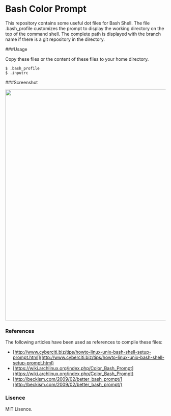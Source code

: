 # Bash Color Prompt

This repository contains some useful dot files for Bash Shell. The file .bash_profile customizes the prompt to display the working directory on the top of the command shell. The complete path is displayed with the branch name if there is a git repository in the directory. 

###Usage

Copy these files or the content of these files to your home directory.

	$ .bash_profile
	$ .inputrc

###Screenshot

<img src="https://raw.githubusercontent.com/rjaviervega/bash_color_prompt/master/screenshot/screenshot.png" width="724" />


### References

The following articles have been used as references to compile these files:

- [http://www.cyberciti.biz/tips/howto-linux-unix-bash-shell-setup-prompt.html](http://www.cyberciti.biz/tips/howto-linux-unix-bash-shell-setup-prompt.html)
- [https://wiki.archlinux.org/index.php/Color_Bash_Prompt](https://wiki.archlinux.org/index.php/Color_Bash_Prompt)
- [http://beckism.com/2009/02/better_bash_prompt/](http://beckism.com/2009/02/better_bash_prompt/)

### Lisence

MIT Lisence.